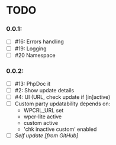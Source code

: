 # TODO

### 0.0.1:
- [ ] #16: Errors handling
- [ ] #19: Logging
- [ ] #20 Namespace

### 0.0.2:
- [ ] #13: PhpDoc it
- [ ]  #2: Show update details
- [ ]  #4: UI (URL, check update if [in]active)
- [ ] Custom party updatability depends on:
  - WPCRL_URL set
  - wpcr-lite active
  - custom active
  - 'chk inactive custom' enabled
- [ ] _Self update [from GitHub]_
